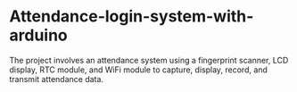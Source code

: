 # Attendance-login-system-with-arduino
The project involves an attendance system using a fingerprint scanner, LCD display, RTC module, and WiFi module to capture, display, record, and transmit attendance data.
